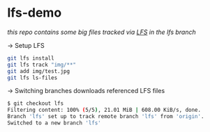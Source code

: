 # lfs-demo

*this repo contains some big files tracked via [LFS](https://git-lfs.github.com/) in the lfs branch*

-> Setup LFS

```bash
git lfs install
git lfs track "img/**"
git add img/test.jpg
git lfs ls-files
```

-> Switching branches downloads referenced LFS files

```bash
$ git checkout lfs
Filtering content: 100% (5/5), 21.01 MiB | 608.00 KiB/s, done.
Branch 'lfs' set up to track remote branch 'lfs' from 'origin'.
Switched to a new branch 'lfs'
```

